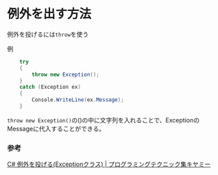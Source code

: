 # 例外を出す方法

例外を投げるには`throw`を使う

例

```C#
    try
    {
        throw new Exception();
    }
    catch (Exception ex)
    {
        Console.WriteLine(ex.Message);
    }
```

`throw new Exception()`の()の中に文字列を入れることで、ExceptionのMessageに代入することができる。

### 参考

[C\# 例外を投げる\(Exceptionクラス\) \| プログラミングテクニック集キヤミー](https://cammy.co.jp/technical/2017/04/19/c-%E4%BE%8B%E5%A4%96%E3%82%92%E6%8A%95%E3%81%92%E3%82%8Bexception%E3%82%AF%E3%83%A9%E3%82%B9/)